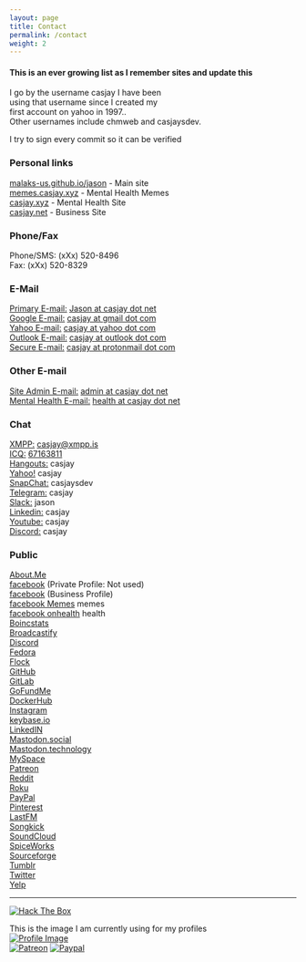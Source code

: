 ```yaml
---
layout: page
title: Contact
permalink: /contact
weight: 2
---
```

  
#### This is an ever growing list as I remember sites and update this  

I go by the username casjay I have been  
using that username since I created my  
first account on yahoo in 1997..  
Other usernames include chmweb and casjaysdev.  
  
I try to sign every commit so it can be verified  
  
### Personal links  

[malaks-us.github.io/jason](http://malaks-us.github.io/jason) - Main site  
[memes.casjay.xyz](http://memes.casjay.xyz) - Mental Health Memes  
[casjay.xyz](http://casjay.xyz) - Mental Health Site  
[casjay.net](http://casjay.net) - Business Site  
  
### Phone/Fax  

Phone/SMS: (xXx) 520-8496  
Fax: (xXx) 520-8329  
  
### E-Mail  

[Primary E-mail:](http://client.casjay.net/) [Jason at casjay dot net](mailto:jason@casjay.net)  
[Google E-mail:](http://gmail.com/) [casjay at gmail dot com](mailto:Casjay@gmail.com)  
[Yahoo E-mail:](http://ymail.com/) [casjay at yahoo dot com](mailto:Casjay@yahoo.com)  
[Outlook E-mail:](http://outlook.com/) [casjay at outlook dot com](mailto:Casjay@outlook.com)  
[Secure E-mail:](http://protonmail.com/) [casjay at protonmail dot com](mailto:Casjay@protonmail.com)  
  
### Other E-mail  

[Site Admin E-mail:](http://client.casjay.net/) [admin at casjay dot net](mailto:administrator@casjay.net)  
[Mental Health E-mail:](http://client.casjay.net/) [health at casjay dot net](mailto:health@casjay.net)  
  
### Chat  

[XMPP:](http://xmpp.is/) [casjay@xmpp.is](xmpp://casjay@xmpp.is/)  
[ICQ:](http://icq.com/) [67163811](https://icq.im/casjay)  
[Hangouts:](http://hangout.google.com/) casjay  
[Yahoo!](http://messenger.yahoo.com/) casjay  
[SnapChat:](http://snapchat.com) casjaysdev  
[Telegram:](http://t.me/casjay) casjay  
[Slack:](http://casjay.slack.com) jason  
[Linkedin:](http://LinkedIn.com/in/casjay) casjay  
[Youtube:](http://YouTube.com/casjay) casjay  
[Discord:](http://discord.gg/z2wS84v) casjay  
  
### Public  

[About.Me](https://about.me/casjay)  
[facebook](http://facebook.com/casjay.old) (Private Profile: Not used)  
[facebook](http://facebook.com/casjaysdev) (Business Profile)  
[facebook Memes](http://facebook.com/casjaymemes) memes  
[facebook onhealth](http://facebook.com/casjayhealth) health  
[Boincstats](https://boincstats.com/en/page/profile/user/34665/)  
[Broadcastify](http://www.radioreference.com/apps/user/?uid=184850)  
[Discord](https://discord.gg/z2wS84v)  
[Fedora](https://copr.fedorainfracloud.org/coprs/casjay)  
[Flock](http://casjay.flock.com)  
[GitHub](http://github.com/casjay)  
[GitLab](http://gitlab.com/casjay)  
[GoFundMe](https://www.gofundme.com/casjay)  
[DockerHub](https://hub.docker.com/r/casjay/)  
[Instagram](https://www.instagram.com/casjay/)  
[keybase.io](http://keybase.io/casjay)  
[LinkedIN](http://linkedin.com/in/casjay)  
[Mastodon.social](https://mastodon.social/@casjay)  
[Mastodon.technology](https://mastodon.technology/@casjay)  
[MySpace](https://myspace.com/chmweb)  
[Patreon](https://www.patreon.com/casjay)  
[Reddit](http://reddit.com/u/casjay)  
[Roku](https://my.roku.com/add/casjaysdev)  
[PayPal](https://paypal.me/casjaysdev)  
[Pinterest](https://www.pinterest.com/casjaysdev)  
[LastFM](https://www.last.fm/user/Casjay)  
[Songkick](https://www.songkick.com/users/casjay)  
[SoundCloud](https://soundcloud.com/casjay)  
[SpiceWorks](https://community.spiceworks.com/people/casjay)  
[Sourceforge](https://sourceforge.net/u/chmweb/profile/)  
[Tumblr](https://casjay.tumblr.com)  
[Twitter](https://twitter.com/casjay)  
[Yelp](https://www.yelp.com/user_details?userid=vSxaZZdqte5WhkOlsPqReQ)  
  
-------------------------  
[![Hack The Box](https://www.hackthebox.eu/badge/image/129685)](https://www.hackthebox.eu)  
  
This is the image I am currently using for my profiles  
[![Profile Image](https://avatars0.githubusercontent.com/u/126880?s=460&v=4)](http://malaks-us.github.io/jason)  
[![Patreon](https://img.shields.io/badge/patreon-donate-orange.svg)](https://www.patreon.com/casjay)
[![Paypal](https://img.shields.io/badge/Donate-PayPal-green.svg)](https://www.paypal.me/casjaysdev)  
